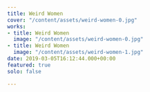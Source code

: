 ```yaml
---
title: Weird Women
cover: "/content/assets/weird-women-0.jpg"
works:
- title: Weird Women
  image: "/content/assets/weird-women-0.jpg"
- title: Weird Women
  image: "/content/assets/weird-women-1.jpg"
date: 2019-03-05T16:12:44.000+00:00
featured: true
solo: false

---
```

